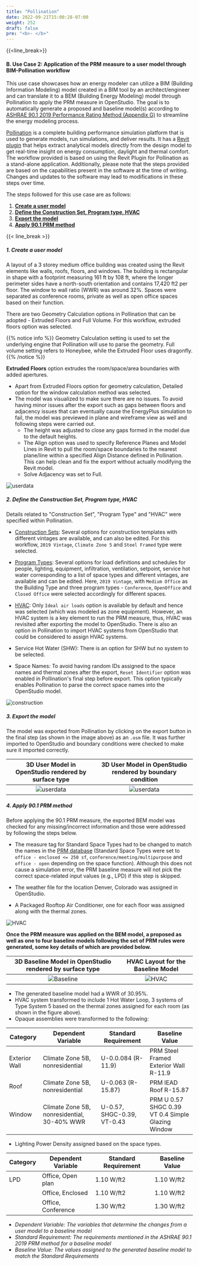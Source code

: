 ```yaml
---
title: "Pollination"
date: 2022-09-21T15:00:28-07:00
weight: 252
draft: false
pre: "<b>- </b>"
---
```


{{<line_break>}}

#### B. Use Case 2: Application of the PRM measure to a user model through BIM-Pollination workflow

This use case showcases how an energy modeler can utilize a BIM (Building Information Modeling) model created in a BIM tool by an architect/engineer and can translate it to a BEM (Building Energy Modeling) model through Pollination to apply the PRM measure in OpenStudio. The goal is to automatically generate a proposed and baseline model(s) according to [ASHRAE 90.1 2019 Performance Rating Method (Appendix G)](/BEM-for-PRM/overview/ashrae) to streamline the energy modeling process.

[Pollination](https://www.pollination.cloud/) is a complete building performance simulation platform that is used to generate models, run simulations, and deliver results. It has a [Revit plugin](https://www.pollination.cloud/revit-plugin) that helps extract analytical models directly from the design model to get real-time insight on energy consumption, daylight and thermal comfort. The workflow provided is based on using the Revit Plugin for Pollination as a stand-alone application. Additionally, please note that the steps provided are based on the capabilities present in the software at the time of writing. Changes and updates to the software may lead to modifications in these steps over time.

The steps followed for this use case are as follows:

1. [**Create a user model**](#1-create-a-design-model)
2. [**Define the Construction Set, Program type, HVAC**](#2-define-the-construction-set-program-type-hvac)
3. [**Export the model**](#3-export-the-model)
4. [**Apply 90.1 PRM method**](#4-apply-901-prm-method)

{{< line_break >}}

##### **1. Create a user model**

A layout of a 3 storey medium office building was created using the Revit elements like walls, roofs, floors, and windows. The building is rectangular in shape with a footprint measuring 161 ft by 108 ft, where the longer perimeter sides have a north-south orientation and contains 17,420 ft2 per floor. The window to wall ratio (WWR) was around 32%. Spaces were separated as conference rooms, private as well as open office spaces based on their function.

There are two Geometry Calculation options in Pollination that can be adopted - Extruded Floors and Full Volume. For this workflow, extruded floors option was selected.

{{% notice info %}}
Geometry Calculation setting is used to set the underlying engine that Pollination will use to parse the geometry. Full volume setting refers to Honeybee, while the Extruded Floor uses dragonfly.
{{% /notice %}}

**Extruded Floors** option extrudes the room/space/area boundaries with added apertures.

- Apart from Extruded Floors option for geometry calculation, Detailed option for the window calculation method was selected.
- The model was visualized to make sure there are no issues. To avoid having minor issues after the export such as gaps between floors and adjacency issues that can eventually cause the EnergyPlus simulation to fail, the model was previewed in plane and wireframe view as well and following steps were carried out.
  - The height was adjusted to close any gaps formed in the model due to the default heights.
  - The Align option was used to specify Reference Planes and Model Lines in Revit to pull the room/space boundaries to the nearest plane/line within a specified Align Distance defined in Pollination. This can help clean and fix the export without actually modifying the Revit model.
  - Solve Adjacency was set to Full.

![userdata](/BEM-for-PRM/get_start/UseCase_Workflows/images/DD_Extr_Step6_After_Fix.png?width=700px&align=right&classes=border,alignCenter)

##### **2. Define the Construction Set, Program type, HVAC**

Details related to "Construction Set", "Program Type" and "HVAC" were specified within Pollination.

- [Construction Sets](https://docs.pollination.cloud/user-manual/revit-plugin/export-analytical-model): Several options for construction templates with different vintages are available, and can also be edited. For this workflow, `2019 Vintage`, `Climate Zone 5` and `Steel Framed` type were selected.

- [Program Types](https://docs.pollination.cloud/user-manual/revit-plugin/export-analytical-model): Several options for load definitions and schedules for people, lighting, equipment, infiltration, ventilation, setpoint, service hot water corresponding to a list of space types and different vintages, are available and can be edited. Here, `2019 Vintage`, with `Medium Office` as the Building Type and three program types - `Conference`, `OpenOffice` and `Closed Office` were selected accordingly for different spaces.

- [HVAC](https://docs.pollination.cloud/user-manual/revit-plugin/export-analytical-model): Only `Ideal air loads` option is available by default and hence was selected (which was modeled as zone equipment). However, an HVAC system is a key element to run the PRM measure, thus, HVAC was revisited after exporting the model to OpenStudio.
  There is also an option in Pollination to import HVAC systems from OpenStudio that could be considered to assign HVAC systems.

- Service Hot Water (SHW): There is an option for SHW but no system to be selected.

- Space Names: To avoid having random IDs assigned to the space names and thermal zones after the export, `Reset Identifier` option was enabled in Pollination's final step before export. This option typically enables Pollination to parse the correct space names into the OpenStudio model.

![construction](/BEM-for-PRM/get_start/UseCase_Workflows/images/Constructionsets_programtype_HVAC.png?width=700px&align=right&classes=border,alignCenter)

##### **3. Export the model**

The model was exported from Pollination by clicking on the export button in the final step (as shown in the image above) as an `.osm` file. It was further imported to OpenStudio and boundary conditions were checked to make sure it imported correctly.

|                                               3D User Model in OpenStudio rendered by surface type                                               |                                                3D User Model in OpenStudio rendered by boundary condition                                                |
| :----------------------------------------------------------------------------------------------------------------------------------------------: | :------------------------------------------------------------------------------------------------------------------------------------------------------: |
| ![userdata](/BEM-for-PRM/get_start/UseCase_Workflows/images/Pollination_OpenStudio_Model.png?width=500px&align=right&classes=border,alignCenter) | ![userdata](/BEM-for-PRM/get_start/UseCase_Workflows/images/Pollination_Boundary_Condition_model.png?width=500px&align=right&classes=border,alignCenter) |

##### **4. Apply 90.1 PRM method**

Before applying the 90.1 PRM measure, the exported BEM model was checked for any missing/incorrect information and those were addressed by following the steps below.

- The measure tag for Standard Space Types had to be changed to match the names in the [PRM database](/BEM-for-PRM/user_guide/add_compliance_data/building_type/user_data_building) (Standard Space Types were set to `office - enclosed <= 250 sf`, `conference/meeting/multipurpose` and `office - open` depending on the space function). Although this does not cause a simulation error, the PRM baseline measure will not pick the correct space-related input values (e.g., LPD) if this step is skipped.

- The weather file for the location Denver, Colorado was assigned in OpenStudio.

- A Packaged Rooftop Air Conditioner, one for each floor was assigned along with the thermal zones.

![HVAC](/BEM-for-PRM/get_start/UseCase_Workflows/images/HVAC_UserModel_Revit_Pollination.png?width=300px&align=right&classes=border,alignCenter)

**Once the PRM measure was applied on the BEM model, a proposed as well as one to four baseline models following the set of PRM rules were generated, some key details of which are provided below.**

|                                     3D Baseline Model in OpenStudio rendered by surface type                                      |                                             HVAC Layout for the Baseline Model                                             |
| :-------------------------------------------------------------------------------------------------------------------------------: | :------------------------------------------------------------------------------------------------------------------------: |
| ![Baseline](/BEM-for-PRM/get_start/UseCase_Workflows/images/Pollination_OpenStudio_Model.png?width=500px&align=right,alignCenter) | ![HVAC](/BEM-for-PRM/get_start/UseCase_Workflows/images/HVAC_Baseline_Revit.png?width=700px&align=right,alignCenter) |

- The generated baseline model had a WWR of 30.95%.
- HVAC system transformed to include 1 Hot Water Loop, 3 systems of Type System 5 based on the thermal zones assigned for each room (as shown in the figure above).
- Opaque assemblies were transformed to the following:

| Category      | Dependent Variable                          | Standard Requirement       | Baseline Value                                    |
| ------------- | ------------------------------------------- | -------------------------- | ------------------------------------------------- |
| Exterior Wall | Climate Zone 5B, nonresidential             | U-0.0.084 (R-11.9)         | PRM Steel Framed Exterior Wall R-11.9             |
| Roof          | Climate Zone 5B, nonresidential             | U-0.063 (R-15.87)          | PRM IEAD Roof R-15.87                             |
| Window        | Climate Zone 5B, nonresidential, 30-40% WWR | U-0.57, SHGC-0.39, VT-0.43 | PRM U 0.57 SHGC 0.39 VT 0.4 Simple Glazing Window |

- Lighting Power Density assigned based on the space types.

| Category | Dependent Variable | Standard Requirement | Baseline Value |
| -------- | ------------------ | -------------------- | -------------- |
| LPD      | Office, Open plan  | 1.10 W/ft2           | 1.10 W/ft2     |
|          | Office, Enclosed   | 1.10 W/ft2           | 1.10 W/ft2     |
|          | Office, Conference | 1.30 W/ft2           | 1.30 W/ft2     |

- _*Dependent Variable: The variables that determine the changes from a user model to a baseline model*_
- _*Standard Requirement: The requirements mentioned in the ASHRAE 90.1 2019 PRM method for a baseline model*_
- _*Baseline Value: The values assigned to the generated baseline model to match the Standard Requirements*_
